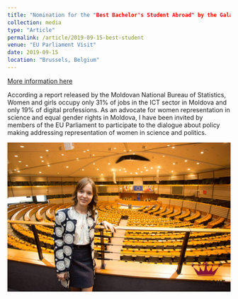 ```yaml
---
title: "Nomination for the "Best Bachelor's Student Abroad" by the Gala of Students Originating from Moldova, VII-th Edition"
collection: media
type: "Article"
permalink: /article/2019-09-15-best-student
venue: "EU Parliament Visit"
date: 2019-09-15
location: "Brussels, Belgium"
---
```


[More information here](https://diez.md/2016/04/19/foto-tinerele-lidere-de-la-leadershe-young-womens-academy-au-vizitat-parlamentul-european/)

According a report released by the Moldovan National Bureau of Statistics, Women and girls occupy only 31% of jobs in the ICT sector in Moldova and only 19% of digital professions. As an advocate for women representation in science and equal gender rights in Moldova, I have been invited by members of the EU Parliament to participate to the dialogue about policy making addressing representation of women in science and politics.

![Image](../images/visit.png)
